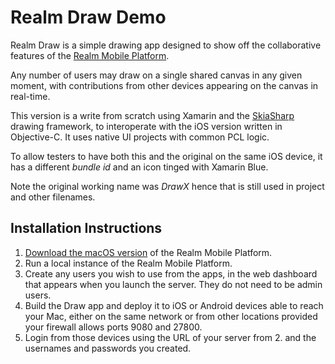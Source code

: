# Realm Draw Demo

Realm Draw is a simple drawing app designed to show off the collaborative features of the [Realm Mobile Platform](https://realm.io/news/introducing-realm-mobile-platform/).

Any number of users may draw on a single shared canvas in any given moment, with contributions from other devices appearing on the canvas in real-time.

This version is a write from scratch using Xamarin and the [SkiaSharp](https://github.com/mono/SkiaSharp) drawing framework, to interoperate with the iOS version written in Objective-C. It uses native UI projects with common PCL logic.

To allow testers to have both this and the original on the same iOS device, it has a different _bundle id_ and an icon tinged with Xamarin Blue.

Note the original working name was _DrawX_ hence that is still used in project and other filenames.

## Installation Instructions

1. [Download the macOS version](https://realm.io/docs/realm-mobile-platform/get-started/) of the Realm Mobile Platform.
2. Run a local instance of the Realm Mobile Platform.
3. Create any users you wish to use from the apps, in the web dashboard that appears when you launch the server. They do not need to be admin users.
4. Build the Draw app and deploy it to iOS or Android devices able to reach your Mac, either on the same network or from other locations provided your firewall allows ports 9080 and 27800.
5. Login from those devices using the URL of your server from 2. and the usernames and passwords you created.